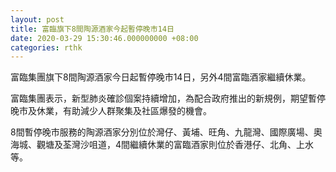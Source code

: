 ```yaml
---
layout: post
title: 富臨旗下8間陶源酒家今起暫停晚市14日
date: 2020-03-29 15:30:46.000000000 +08:00
categories: rthk
---
```


富臨集團旗下8間陶源酒家今日起暫停晚市14日，另外4間富臨酒家繼續休業。

富臨集團表示，新型肺炎確診個案持續增加，為配合政府推出的新規例，期望暫停晚市及休業，有助減少人群聚集及社區爆發的機會。

8間暫停晚市服務的陶源酒家分別位於灣仔、黃埔、旺角、九龍灣、國際廣場、奧海城、觀塘及荃灣沙咀道，4間繼續休業的富臨酒家則位於香港仔、北角、上水等。
